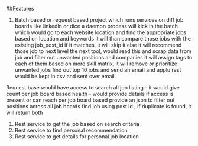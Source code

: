 ##Features
1. Batch based or request based project which runs 
	services on diff job boards like linkedin or dice 
		a daemon process will kick in the batch which would 
			go to each website location and find the appropriate jobs based on location and keywords 
				it will than compare those jobs with the existing job_post_id 
				if it matches, it will skip it 
				else it will recommend those job to next level 
					the next tool, would read this and scrap data from job and filter out unwanted positions and companies 
					it will assign tags to each of them 
					based on more skill matrix, it will remove or prioritize unwanted jobs
					find out top 10 jobs and send an email and applu 
					rest would be kept in csv and sent over email.
					
Request base 
	would have access to search all job listing - it would give count per job board based
	health - would provide details if access is present or can reach 
	per job board based
	provide an json to filter out positions across all job boards
	find job using post id  , if duplicate is found, it will return both
					
1. Rest service to get the job based on search criteria
2. Rest service to find personal recommendation
3. Rest service to get details for personal job location
